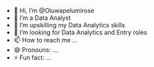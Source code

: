 - 👋 Hi, I’m @Oluwapelumirose
- 👀 I’m a Data Analyst
- 🌱 I’m upskilling my Data Analytics skills
- 💞️ I’m looking for Data Analytics and Entry roles
- 📫 How to reach me ...
- 😄 Pronouns: ...
- ⚡ Fun fact: ...

<!---
Oluwapelumirose/Oluwapelumirose is a ✨ special ✨ repository because its `README.md` (this file) appears on your GitHub profile.
You can click the Preview link to take a look at your changes.
--->
